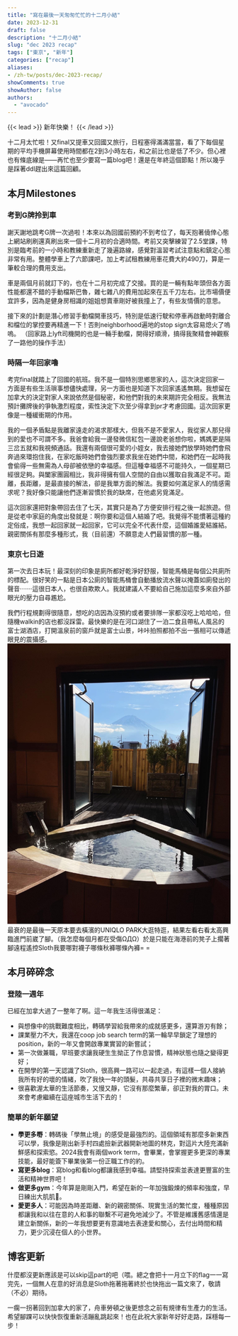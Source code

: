 ```yaml
---
title: "寫在最後一天匆匆忙忙的十二月小結"
date: 2023-12-31
draft: false
description: "十二月小結"
slug: "dec 2023 recap"
tags: ["東京", "新年"]
categories: ["recap"]
aliases:
- /zh-tw/posts/dec-2023-recap/
showComments: true
showAuthor: false
authors:
  - "avocado"
---
```

{{< lead >}}
新年快樂！
{{< /lead >}}

十二月太忙啦！又final又提車又回國又旅行，日程塞得滿滿當當，看了下每個星期的平均手機屏幕使用時間都在2到3小時左右，和之前比也是低了不少。但心裡也有條底線是——再忙也至少要寫一篇blog吧！還是在年終這個節點！所以幾乎是踩著ddl趕出來這篇回顧。
## 本月Milestones
### 考到G牌拎到車
謝天謝地跳考G牌一次過啦！本來以為回國前預約不到考位了，每天抱著僥倖心態上網站刷刷還真刷出來一個十二月初的合適時間。考前又突擊練習了2.5堂課，特別是臨考前的一小時和教練重新走了幾遍路線，感覺對溫習考試注意點和鎮定心態非常有用。整體學車上了六節課吧，加上考試租教練用車花費大約490刀，算是一筆較合理的費用支出。

車是兩個月前就訂下的，也在十二月初完成了交接。買的是一輛有點年頭但各方面性能都還不錯的手動檔斯巴魯，雜七雜八的費用加起來在五千刀左右。比市場價便宜許多，因為是健身房相識的姐姐想賣車剛好被我撞上了，有些友情價的意思。

接下來的計劃是潛心修習手動檔開車技巧，特別是低速行駛和停車再啟動時對離合和檔位的掌控要再精進一下！否則neighborhood遍地的stop sign太容易熄火了嗚嗚。
（回家路上lyft司機開的也是一輛手動檔，開得好順滑，搞得我聚精會神觀察了一路他的操作手法）
### 時隔一年回家嚕
考完final就踏上了回國的航班。我不是一個特別思鄉思家的人，這次決定回家一方面是有些生活瑣事想儘快處理，另一方面也是知道下次回家遙遙無期。我想留在加拿大的決定對家人來說依然是個秘密，和他們對我的未來期許完全相反。我無法預計攤牌後的爭執激烈程度，索性決定下次至少得拿到pr才考慮回國。這次回家更像是一種緩衝期的作用。

我的一個矛盾點是我離家遠走的渴求那樣大，但我不是不愛家人，我從家人那兒得到的愛也不可謂不多。我爸會給我一邊發微信紅包一邊說老爸想你啦，媽媽更是隔三岔五就和我視頻通話。我還有兩個很可愛的小姪女，我去接她們放學時她們會飛奔過來環抱住我，在家吃飯時她們會強烈要求我坐在她們中間，和她們在一起時我會偷得一些無需為人母卻被依戀的幸福感。但這種幸福感不可能持久，一個星期已經很足夠。與闔家團圓相比，我非得擁有個人空間的自由以獲取自我滿足不可。距離，長距離，是最直接的解法，卻是我單方面的解法。我要如何滿足家人的情感需求呢？我好像只能讓他們逐漸習慣於我的缺席，在他處另覓滿足。

這次回家還把對象帶回去住了七天，其實只是為了方便安排行程之後一起旅遊。但是從老中家庭的角度出發就是：啊你要和這個人結婚了吧。我覺得不能慣著這種約定俗成，我想一起回家就一起回家，它可以完全不代表什麼，這個婚誰愛結誰結。親密關係有那麼多種形式，我（目前還）不願意走人們最習慣的那一種。
### 東京七日遊
第一次去日本玩！最深刻的印象是廁所都好乾淨好舒服，智能馬桶是每個公共廁所的標配。很好笑的一點是日本公廁的智能馬桶會自動播放流水聲以掩蓋如廁發出的聲音⋯⋯這很日本人，也很自欺欺人。我就建議人不要給自己施加這麼多來自外部眼光的壓力自尋尷尬。

我們行程規劃得很隨意，想吃的店因為沒預約或者要排隊一家都沒吃上哈哈哈，但隨機walkin的店也都沒踩雷。最快樂的是在河口湖住了一泊二食且帶私人風呂的富士湖酒店，打開溫泉前的窗戶就是富士山景，咔咔拍照都拍不出一張相可以傳遞眼見的震攝感。
![onsen](onsen.jpg)
最衰的是最後一天原本要去橫濱的UNIQLO PARK大逛特逛，結果左看右看太高興臨進門前崴了腳。（我怎麼每個月都在受傷ΩДΩ）於是只能在海港前的凳子上擱著腳遠程遙控Sloth我要哪對襪子哪條秋褲哪條內褲= =
## 本月碎碎念
### 登陸一週年
已經在加拿大過了一整年了啊。這一年我生活得很滿足：
- 與想像中的挑戰難度相比，轉碼學習給我帶來的成就感更多，還算游刃有餘；
- 課業壓力不大，我還在coop job search term的第一輪早早鎖定了理想的position，新的一年又會開啟專業實習的新嘗試；
- 第一次做兼職，早班要求讓我硬生生拗正了作息習慣，精神狀態也隨之變得更好；
- 在開學的第一天認識了Sloth，很高興一路可以一起走過，有這樣一個人接納我所有好的壞的情緒，吹了我快一年的頭髮，共尋共享日子裡的微末趣味；
- 很喜歡渥太華的生活節奏，又慢又靜，它沒有那麼繁華，卻正對我的胃口。未來會考慮繼續在這座城市生活下去的！
### 簡單的新年願望
- **學更多嘢**：轉碼後「學無止境」的感受是最強烈的。這個領域有那麼多新東西可以學，我像是剛出新手村四處撿新武器開新地圖的林克，對這片大陸充滿新鮮感和探索慾。2024我會有兩個work term，會畢業，會掌握更多更深的專業技能，最好能簽下畢業後第一份正職工作的約。
- **寫更多blog**：寫blog和看blog都讓我感到幸福。請堅持探索並表達更豐富的生活和精神世界吧！
- **做更多gym**：今年算是剛剛入門，希望在新的一年加強鍛煉的頻率和強度，早日練出大肌肌💪。
- **愛更多人**：可能因為時差距離、新的親密關係、現實生活的繁忙度，種種原因都讓我和以往在意的人和事的聯繫不可避免地減少了。不管是維護舊感情還是建立新關係，新的一年我想要更有意識地去表達愛和關心，去付出時間和精力，更少沉浸在個人的小世界。
## 博客更新
什麼都沒更新應該是可以skip這part的吧（喂。總之會把十一月立下的flag一一寫完先，一個無人在意的好消息是Sloth拖著拖著終於也快拖出一篇文來了，敬請（不必）期待。

一瘸一拐著回到加拿大的家了，舟車勞頓之後更想念之前有規律有生產力的生活。希望腳踝可以快快恢復重新活蹦亂跳起來！也在此祝大家新年好好走路，踩穩每一步！